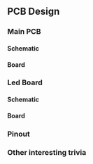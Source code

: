 ## PCB Design

### Main PCB
#### Schematic
#### Board

### Led Board
#### Schematic
#### Board

### Pinout

### Other interesting trivia

